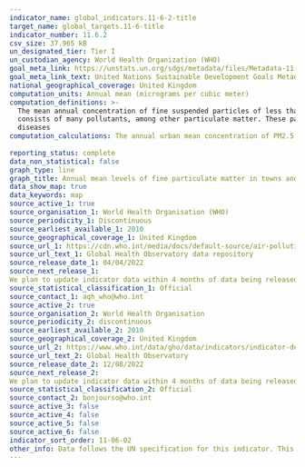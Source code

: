 ```yaml
---
indicator_name: global_indicators.11-6-2-title
target_name: global_targets.11-6-title
indicator_number: 11.6.2
csv_size: 37.965 kB
un_designated_tier: Tier I
un_custodian_agency: World Health Organization (WHO)
goal_meta_link: https://unstats.un.org/sdgs/metadata/files/Metadata-11-06-02.pdf
goal_meta_link_text: United Nations Sustainable Development Goals Metadata (PDF 211 KB)
national_geographical_coverage: United Kingdom
computation_units: Annual mean (micrograms per cubic meter)
computation_definitions: >-
  The mean annual concentration of fine suspended particles of less than 2.5 microns in diameters (PM2.5) is a common measure of air pollution. The mean is a population-weighted average for urban population in a country, and is expressed in micrograms per cubic meter. Air pollution
  consists of many pollutants, among other particulate matter. These particles are able to penetrate deeply into the respiratory tract and therefore constitute a risk for health by increasing mortality from respiratory infections and diseases, lung cancer, and selected cardiovascular
  diseases
computation_calculations: The annual urban mean concentration of PM2.5 is estimated with improved modelling using data integration from satellite remote sensing, population estimates, topography and ground measurements (WHO, 2016a; Shaddick et al, 2016).
  
reporting_status: complete
data_non_statistical: false
graph_type: line
graph_title: Annual mean levels of fine particulate matter in towns and cities (population weighted)
data_show_map: true
data_keywords: map
source_active_1: true
source_organisation_1: World Health Organisation (WHO)
source_periodicity_1: Discontinuous
source_earliest_available_1: 2010
source_geographical_coverage_1: United Kingdom
source_url_1: https://cdn.who.int/media/docs/default-source/air-pollution-documents/air-quality-and-health/who_aap_2021_v9_11august2022.xlsx?sfvrsn=9035996c_3
source_url_text_1: Global Health Observatory data repository
source_release_date_1: 04/04/2022
source_next_release_1: 	
We plan to update indicator data within 4 months of data being released
source_statistical_classification_1: Official
source_contact_1: aqh_who@who.int  
source_active_2: true
source_organisation_2: World Health Organisation
source_periodicity_2: discontinuous
source_earliest_available_2: 2010
source_geographical_coverage_2: United Kingdom
source_url_2: https://www.who.int/data/gho/data/indicators/indicator-details/GHO/concentrations-of-fine-particulate-matter-(pm2-5)
source_url_text_2: Global Health Observatory 
source_release_date_2: 12/08/2022
source_next_release_2: 	
We plan to update indicator data within 4 months of data being released
source_statistical_classification_2: Official
source_contact_2: bonjourso@who.int
source_active_3: false
source_active_4: false
source_active_5: false
source_active_6: false
indicator_sort_order: 11-06-02
other_info: Data follows the UN specification for this indicator. This indicator has been identified in collaboration with topic experts.
---
```

